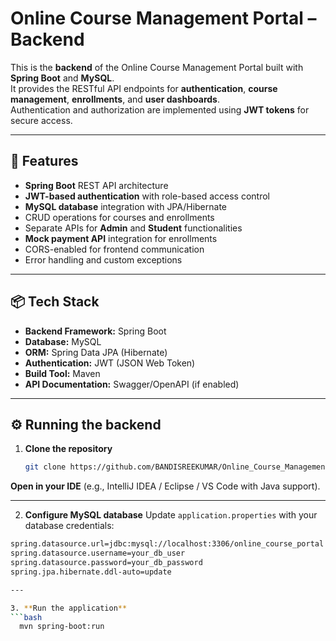 # Online Course Management Portal – Backend

This is the **backend** of the Online Course Management Portal built with **Spring Boot** and **MySQL**.  
It provides the RESTful API endpoints for **authentication**, **course management**, **enrollments**, and **user dashboards**.  
Authentication and authorization are implemented using **JWT tokens** for secure access.

---

## 🚀 Features

- **Spring Boot** REST API architecture
- **JWT-based authentication** with role-based access control
- **MySQL database** integration with JPA/Hibernate
- CRUD operations for courses and enrollments
- Separate APIs for **Admin** and **Student** functionalities
- **Mock payment API** integration for enrollments
- CORS-enabled for frontend communication
- Error handling and custom exceptions

---

## 📦 Tech Stack

- **Backend Framework:** Spring Boot
- **Database:** MySQL
- **ORM:** Spring Data JPA (Hibernate)
- **Authentication:** JWT (JSON Web Token)
- **Build Tool:** Maven
- **API Documentation:** Swagger/OpenAPI (if enabled)

---

## ⚙️ Running the backend

1. **Clone the repository**
   ```bash
   git clone https://github.com/BANDISREEKUMAR/Online_Course_Management_Portal_BackEnd.git
**Open in your IDE** (e.g., IntelliJ IDEA / Eclipse / VS Code with Java support).

---

2. **Configure MySQL database**
  Update `application.properties` with your database credentials:
  ```bash
  spring.datasource.url=jdbc:mysql://localhost:3306/online_course_portal
  spring.datasource.username=your_db_user
  spring.datasource.password=your_db_password
  spring.jpa.hibernate.ddl-auto=update

---

 3. **Run the application**
  ```bash
    mvn spring-boot:run
